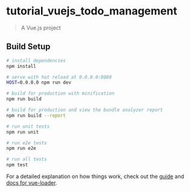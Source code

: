 # tutorial_vuejs_todo_management

> A Vue.js project

## Build Setup

``` bash
# install dependencies
npm install

# serve with hot reload at 0.0.0.0:8080
HOST=0.0.0.0 npm run dev

# build for production with minification
npm run build

# build for production and view the bundle analyzer report
npm run build --report

# run unit tests
npm run unit

# run e2e tests
npm run e2e

# run all tests
npm test
```

For a detailed explanation on how things work, check out the [guide](http://vuejs-templates.github.io/webpack/) and [docs for vue-loader](http://vuejs.github.io/vue-loader).
